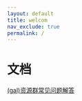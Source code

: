 ```yaml
---
layout: default
title: welcom
nav_exclude: true
permalink: /
---
```



# 文档
 [(gal)资源群常见问题解答](https://yuuzy0721.github.io/doc/gal)
